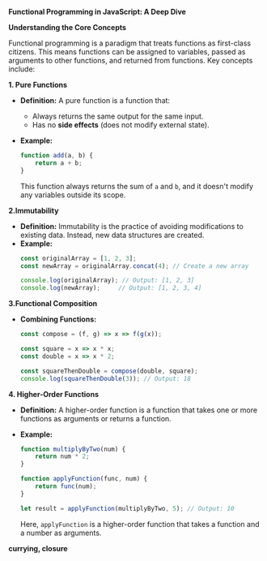 **Functional Programming in JavaScript: A Deep Dive**

**Understanding the Core Concepts**

Functional programming is a paradigm that treats functions as first-class citizens. This means functions can be assigned to variables, passed as arguments to other functions, and returned from functions. Key concepts include:

**1. Pure Functions**

- **Definition:** A pure function is a function that:
    - Always returns the same output for the same input.
    - Has no **side effects** (does not modify external state).
- **Example:**
    ```JavaScript
    function add(a, b) {
        return a + b;
    }
    ```
    
    This function always returns the sum of `a` and `b`, and it doesn't modify any variables outside its scope.


**2.Immutability**
- **Definition:** Immutability is the practice of avoiding modifications to existing data. Instead, new data structures are created.
- **Example:**
    ```JavaScript
    const originalArray = [1, 2, 3];
    const newArray = originalArray.concat(4); // Create a new array
    
    console.log(originalArray); // Output: [1, 2, 3]
    console.log(newArray);     // Output: [1, 2, 3, 4]
    ```

**3.Functional Composition**

- **Combining Functions:**
    ```JavaScript
    const compose = (f, g) => x => f(g(x));
    
    const square = x => x * x;
    const double = x => x * 2;
    
    const squareThenDouble = compose(double, square);
    console.log(squareThenDouble(3)); // Output: 18
    ```

**4. Higher-Order Functions**
- **Definition:** A higher-order function is a function that takes one or more functions as arguments or returns a function.
- **Example:**
    
    
    ```JavaScript
    function multiplyByTwo(num) {
        return num * 2;
    }
    
    function applyFunction(func, num) {
        return func(num);
    }
    
    let result = applyFunction(multiplyByTwo, 5); // Output: 10
    ```
    
    Here, `applyFunction` is a higher-order function that takes a function and a number as arguments.

**currying, closure**

